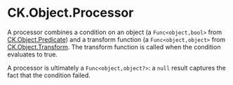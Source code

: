 # CK.Object.Processor

A processor combines a condition on an object (a `Func<object,bool>` from
[CK.Object.Predicate](../CK.Object.Predicate/README.md)) and a transform function (a `Func<object,object>`
from [CK.Object.Transform](../CK.Object.Transform/README.md). The transform function is called
when the condition evaluates to true.

A processor is ultimately a `Func<object,object?>`: a `null` result captures the fact that the
condition failed.



